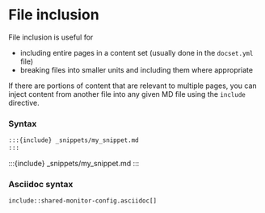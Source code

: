 # File inclusion

File inclusion is useful for
- including entire pages in a content set (usually done in the `docset.yml` file)
- breaking files into smaller units and including them where appropriate

If there are portions of content that are relevant to multiple pages, you can inject content from another file into any given MD file using the `include` directive.

### Syntax

```markdown
:::{include} _snippets/my_snippet.md
:::
```

:::{include} _snippets/my_snippet.md
:::

### Asciidoc syntax

```asciidoc
include::shared-monitor-config.asciidoc[]
```
